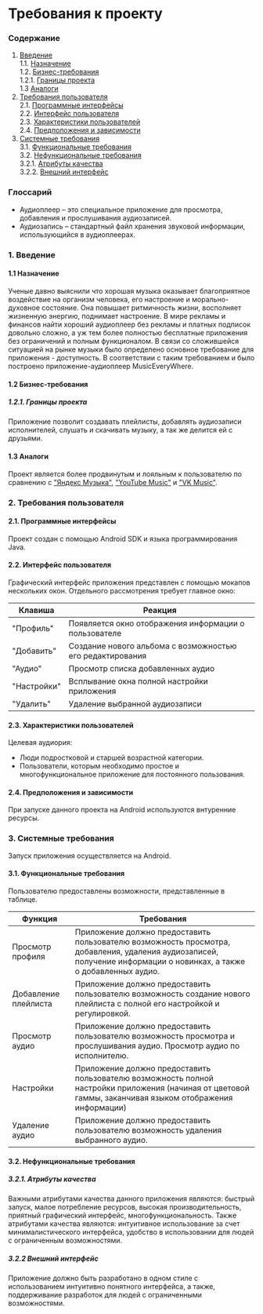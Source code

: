 # Требования к проекту
### Содержание
1. [Введение](#1) <br>
  1.1. [Назначение](#1.1) <br>
  1.2. [Бизнес-требования](#1.2) <br>
      1.2.1. [Границы проекта](#1.2.1) <br>
  1.3 [Аналоги](#1.3) <br>
2. [Требования пользователя](#2) <br>
  2.1. [Программные интерфейсы](#2.1) <br>
  2.2. [Интерфейс пользователя](#2.2) <br>
  2.3. [Характеристики пользователей](#2.3) <br>
  2.4. [Предположения и зависимости](#2.4) <br>
3. [Системные требования](#3) <br>
  3.1. [Функциональные требования](#3.1) <br>
  3.2. [Нефункциональные требования](#3.2) <br>
     3.2.1. [Атрибуты качества](#3.2.1) <br>
     3.2.2. [Внешний интерфейс](#3.2.2) <br>

### Глоссарий
* Аудиоплеер – это специальное приложение для просмотра, добавления и прослушивания аудиозаписей.
* Аудиозапись – стандартный файл хранения звуковой информации, использующийся в аудиоплеерах.
  
### 1. Введение <a name="1"></a>
#### 1.1 Назначение <a name="1.1"></a>
Ученые давно выяснили что хорошая музыка оказывает благоприятное воздействие на организм человека, его настроение и морально-духовное состояние. Она повышает ритмичность жизни, восполняет жизненную энергию, поднимает настроение. В мире рекламы и финансов найти хороший аудиоплеер без рекламы и платных подписок довольно сложно, а уж тем более полностью бесплатные приложения без ограничений и полным функционалом.
В связи со сложившейся ситуацией на рынке музыки было определено основное требование для приложения - доступность. В соответствии с таким требованием и было построено приложение-аудиоплеер MusicEveryWhere.

#### 1.2 Бизнес-требования <a name="1.2"></a>
##### 1.2.1. Границы проекта <a name="1.2.1"></a>
Приложение позволит создавать плейлисты, добавлять аудиозаписи исполнителей, слушать и скачивать музыку, а так же делится ей с друзьями.
#### 1.3 Аналоги <a name="1.3"></a>
Проект является более продвинутым и лояльным к пользователю по сравнению с ["Яндекс Музыка"](https://music.yandex.by/home), ["YouTube Music"](https://music.youtube.com/) и ["VK Music"](https://vk.com/audio/).
### 2. Требования пользователя <a name="2"></a>
#### 2.1. Программные интерфейсы <a name="2.1"></a>
Проект создан с помощью Android SDK и языка программирования Java.
#### 2.2. Интерфейс пользователя <a name="2.2"></a>
Графический интерфейс приложения представлен с помощью мокапов нескольких окон.
Отдельного рассмотрения требует главное окно:

Клавиша | Реакция
--- | ---
"Профиль" | Появляется окно отображения информации о пользователе
"Добавить" | Создание нового альбома с возможностью его редактирования
"Аудио" | Просмотр списка добавленных аудио
"Настройки" | Всплывание окна полной настройки приложения
"Удалить" | Удаление выбранной аудиозаписи

#### 2.3. Характеристики пользователей <a name="2.3"></a>
Целевая аудиория:
* Люди подростковой и старшей возрастной категории.
* Пользователи, которым необходимо простое и многофункциональное приложение для постоянного пользования.
#### 2.4. Предположения и зависимости <a name="2.4"></a>
При запуске данного проекта на Android используются внтуренние ресурсы.
### 3. Системные требования <a name="3"></a>
Запуск приложения осуществляется на Android.
#### 3.1. Функциональные требования <a name="3.1"></a>
Пользователю предоставлены возможности, представленные в таблице.

Функция | Требования
--- | ---
Просмотр профиля | Приложение должно предоставить пользователю возможность просмотра, добавления, удаления аудиозаписей, получение информации о новинках, а также о добавленных аудио.
Добавление плейлиста | Приложение должно предоставить пользователю возможность создание нового плейлиста с полной его настройкой и регулировкой.
Просмотр аудио | Приложение должно предоставить пользователю возможность просмотра и прослушивания аудио. Просмотр аудио по исполнителю.
Настройки | Приложение должно предоставить пользователю возможность полной настройки приложения (начиная от цветовой гаммы, заканчивая языком отображения информации)
Удаление аудио | Приложение должно предоставить пользователю возможность удаления выбранного аудио.

#### 3.2. Нефункциональные требования <a name="3.2"></a>
  ##### 3.2.1. Атрибуты качества <a name="3.2.1"></a>
Важными атрибутами качества данного приложения являются: быстрый запуск, малое потребление ресурсов, высокая производительность, приятный графический интерфейс, многофункциональность.
Также атрибутами качества являются: интуитивное использование за счет минималистического интерфейса, удобство в использовании для людей с ограниченным возможностями.

  ##### 3.2.2 Внешний интерфейс <a name="3.2.2"></a>
Приложение должно быть разработано в одном стиле с использованием интуитивно понятного интерфейса, а также, поддерживание разработок для людей с ограниченными возможностями.
